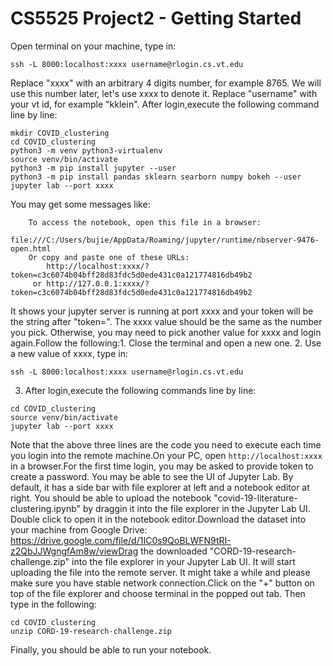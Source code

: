 # CS5525 Project2 - Getting Started

Open terminal on your machine, type in:

`ssh -L 8000:localhost:xxxx username@rlogin.cs.vt.edu`

Replace "xxxx" with an arbitrary 4 digits number, for example 8765. We will use this number later, let's use xxxx to denote it.
Replace "username" with your vt id, for example "kklein".
After login,execute the following command line by line:
	
```
mkdir COVID_clustering
cd COVID_clustering
python3 -m venv python3-virtualenv
source venv/bin/activate
python3 -m pip install jupyter --user
python3 -m pip install pandas sklearn searborn numpy bokeh --user
jupyter lab --port xxxx 
```

You may get some messages like:
```
    To access the notebook, open this file in a browser:
        file:///C:/Users/bujie/AppData/Roaming/jupyter/runtime/nbserver-9476-open.html
    Or copy and paste one of these URLs:
        http://localhost:xxxx/?token=c3c6074b04bff28d83fdc5d0ede431c0a121774816db49b2
     or http://127.0.0.1:xxxx/?token=c3c6074b04bff28d83fdc5d0ede431c0a121774816db49b2
```

It shows your jupyter server is running at port xxxx and your token will be the string after "token=". The xxxx value should be the same as the number you pick. Otherwise, you may need to pick another value for xxxx and login again.Follow the following:1. Close the terminal and open a new one.
2. Use a new value of xxxx, type in:

`ssh -L 8000:localhost:xxxx username@rlogin.cs.vt.edu`

3. After login,execute the following commands line by line:
	
```
cd COVID_clustering
source venv/bin/activate
jupyter lab --port xxxx 
```

Note that the above three lines are the code you need to execute each time you login into the remote machine.On your PC, open `http://localhost:xxxx` in a browser.For the first time login, you may be asked to provide token to create a password.
You may be able to see the UI of Jupyter Lab. By default, it has a side bar with file explorer at left and a notebook editor at right.
You should be able to upload the notebook "covid-19-literature-clustering.ipynb" by draggin it into the file explorer in the Jupyter Lab UI.
Double click to open it in the notebook editor.Download the dataset into your machine from Google Drive:
https://drive.google.com/file/d/1IC0s9QoBLWFN9tRI-z2QbJJWgngfAm8w/viewDrag the downloaded "CORD-19-research-challenge.zip" into the file explorer in your Jupyter Lab UI. It will start uploading the file into the remote server. It might take a while and please make sure you have stable network connection.Click on the "+" button on top of the file explorer and choose terminal in the popped out tab. Then type in the following:
	
```
cd COVID_clustering
unzip CORD-19-research-challenge.zip
```
Finally, you should be able to run your notebook.
